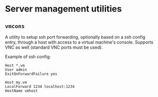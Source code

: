 Server management utilities
===========================

`vmcons`
--------

A utility to setup ssh port forwarding, optionally based on a ssh config entry,
through a host with access to a virtual machine's console. Supports VNC as well
(standard VNC ports must be used).

Example of ssh config:

    Host *.vm
    User admin
    ExitOnForwardFailure yes

    Host my.vm
    LocalForward 1234 localhost:1234
    HostName vmhost


